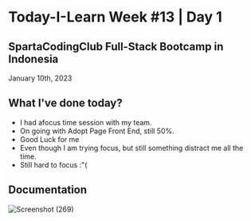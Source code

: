 # Today-I-Learn Week #13 | Day 1
## SpartaCodingClub Full-Stack Bootcamp in Indonesia
January 10th, 2023

## What I've done today?

  - I had afocus time session with my team.
  - On going with Adopt Page Front End, still 50%.
  - Good Luck for me
  - Even though I am trying focus, but still something distract me all the time.
  - Still hard to focus :"(

## Documentation
  
  ![Screenshot (269)](https://user-images.githubusercontent.com/62550785/211352701-68d4fa38-ab9d-4529-9c74-84d6336e0109.png)

